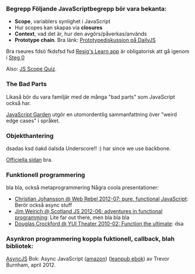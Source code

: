 ### Begrepp Följande JavaScriptbegrepp bör vara bekanta: 

*   **Scope**, variablers synlighet i JavaScript
*   Hur scopes kan skapas via **closures**
*   **Context**, vad det är, hur den avgörs/påverkas/används
*   **Prototype chain**. Bra länk: [Prototypediskussion på DailyJS][1]


Bra rseures fdsö fkdsfsd fsd&nbsp;[Resig's Learn app][2]&nbsp;är obligatorisk att gå igenom i [Steg 0][3]

Also: [JS Scope Quiz][4].



### The Bad Parts

Likaså bör du vara familjär med de många "bad parts" som JavaScript också har.

[JavaScript Garden][5] utgör en utomordentlig sammanfattning över "weird edge cases" i språket. 
### Objekthantering



  dsadas ksd öakd öalsda Underscore!! :) har since we use backbone. 

[Officiella sidan][6] bra. 

### Funktionell programmering


  bla bla, också metaprogrammering Några coola presentationer: 

*   [Christian Johansson @ Web Rebel 2012-07: pure, functional JavaScript][7]: Berör också async stuff
*   [Jim Weirich @ Scotland JS 2012-06: adventures in functional programming][8]: Lite far out there, men bla bla bla
*   [Douglas Crockford @ YUI Theater 2010-02: Function the ultimate][9]: dsa


### Asynkron programmering koppla fuktionell, callback, blah bibliotek:&nbsp;

[AsyncJS][10] Bok: Async JavaScript ([amazon][11]) ([leanpub ebok][12]) av Trevor Burnham, april 2012.


 [1]: http://dailyjs.com/2012/11/26/js101-proto/
 [2]: http://ejohn.org/apps/learn "Learn app"
 [3]: http://coursepress.lnu.se/kurs/ria-utveckling-med-javascript/steg-1-kratta-manegen/ "Steg 0 – Kratta manegen"
 [4]: http://madebyknight.com/javascript-scope/
 [5]: http://bonsaiden.github.com/JavaScript-Garden/ "JavaScript Garden"
 [6]: http://underscorejs.org/ "Underscore"
 [7]: http://vimeo.com/43382919 "Christian Johansen @ Web rebel"
 [8]: https://vimeo.com/45140590
 [9]: http://www.youtube.com/watch?v=ya4UHuXNygM
 [10]: https://github.com/caolan/async "AsyncJS"
 [11]: http://www.amazon.com/Async-JavaScript-Trevor-Burnham/dp/1475247362
 [12]: https://leanpub.com/asyncjs  